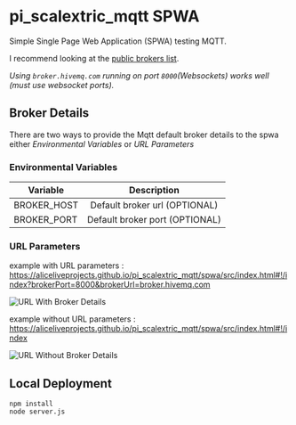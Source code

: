 # pi_scalextric_mqtt SPWA
Simple Single Page Web Application (SPWA) testing MQTT.

I recommend looking at the [public brokers list](https://github.com/mqtt/mqtt.github.io/wiki/public_brokers).

*Using ```broker.hivemq.com``` running on port ```8000```(Websockets) works well (must use websocket ports).*

## Broker Details
There are two ways to provide the Mqtt default broker details to the spwa either *Environmental Variables* or *URL Parameters* 


### Environmental Variables

| Variable      | Description  |
| ------------- |:-------------:|
| BROKER_HOST   | Default broker url (OPTIONAL) |
| BROKER_PORT   | Default broker port (OPTIONAL)|

### URL Parameters

example with URL parameters : https://aliceliveprojects.github.io/pi_scalextric_mqtt/spwa/src/index.html#!/index?brokerPort=8000&brokerUrl=broker.hivemq.com

![URL With Broker Details](https://github.com/aliceliveprojects/pi_scalextric_mqtt/blob/master/spwa/documentation/url_with_broker_details.png)

example without URL parameters : https://aliceliveprojects.github.io/pi_scalextric_mqtt/spwa/src/index.html#!/index

![URL Without Broker Details](https://github.com/aliceliveprojects/pi_scalextric_mqtt/blob/master/spwa/documentation/url_without_broker_details.png)

## Local Deployment

```
npm install
node server.js
```



